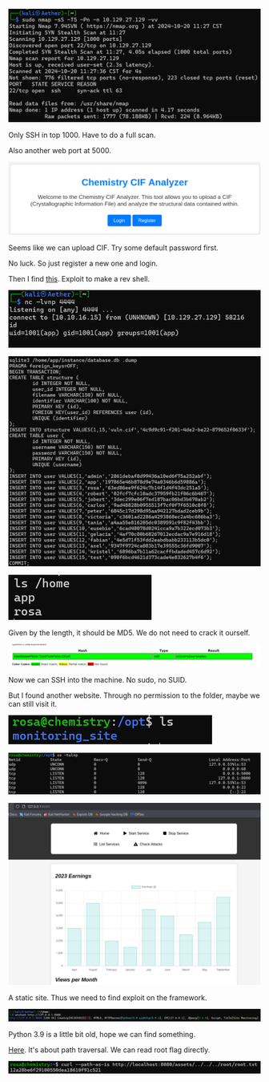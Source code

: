 ![image-20241020112812628](./assets/image-20241020112812628.png)

Only SSH in top 1000. Have to do a full scan.

Also another web port at 5000.

![image-20241020115612829](./assets/image-20241020115612829.png)

Seems like we can upload CIF. Try some default password first.

No luck. So just register a new one and login. 

Then I find [this](https://github.com/advisories/GHSA-vgv8-5cpj-qj2f). Exploit to make a rev shell.

![image-20241020120819434](./assets/image-20241020120819434.png)

![image-20241020121405927](./assets/image-20241020121405927.png)

![image-20241020121421555](./assets/image-20241020121421555.png)

Given by the length, it should be MD5. We do not need to crack it ourself.

![image-20241020121521408](./assets/image-20241020121521408.png)



Now we can SSH into the machine. No sudo, no SUID.

But I found another website. Through no permission to the folder, maybe we can still visit it.

![image-20241020121750129](./assets/image-20241020121750129.png)

![image-20241020121859154](./assets/image-20241020121859154.png)

![image-20241020122145524](./assets/image-20241020122145524.png)

A static site. Thus we need to find exploit on the framework.

![image-20241020122242759](./assets/image-20241020122242759.png)

Python 3.9 is a little bit old, hope we can find something.

[Here](https://github.com/z3rObyte/CVE-2024-23334-PoC). It's about path traversal. We can read root flag directly.

![image-20241020122642692](./assets/image-20241020122642692.png)



